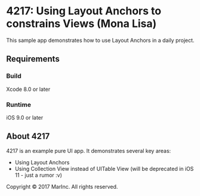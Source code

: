 # 4217: Using Layout Anchors to constrains Views (Mona Lisa)

This sample app demonstrates how to use Layout Anchors in a daily project.

## Requirements

### Build

Xcode 8.0 or later

### Runtime

iOS 9.0 or later

## About 4217

4217 is an example pure UI app. It demonstrates several key areas:
- Using Layout Anchors
- Using Collection View instead of UITable View (will be deprecated in iOS 11 - just a rumor :v)

Copyright © 2017 MarInc. All rights reserved.
